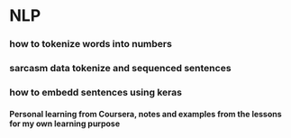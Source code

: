 # NLP

### how to tokenize words into numbers
### sarcasm data tokenize and sequenced sentences
### how to embedd sentences using keras

#### Personal learning from Coursera, notes and examples from the lessons for my own learning purpose

